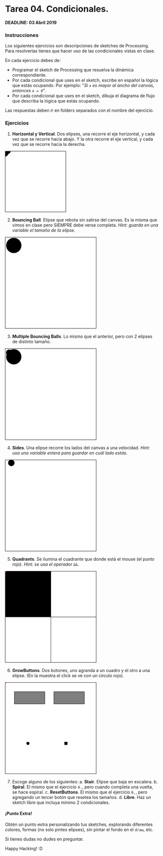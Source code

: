 # Tarea 04. Condicionales.

**DEADLINE: 03 Abril 2019**

### Instrucciones

Los siguientes ejercicios son descripciones de sketches de Processing. Para resolverlas tienes que hacer uso de las condicionales vistas en clase.

En cada ejercicio debes de:
  * Programar el sketch de Processing que resuelva la dinámica correspondiente.
  * Por cada condicional que uses en el sketch, escribe en español la lógica que estás ocupando.
  Por ejemplo: "_Si `x` es mayor al ancho del canvas, entonces `x = 0`_".
  * Por cada condicional que uses en el sketch, dibuja el diagrama de flujo que describa la lógica que estás ocupando.

Las respuestas deben ir en folders separados con el nombre del ejercicio.

### Ejercicios
1. **Horizontal y Vertical**. Dos elipses, una recorre el eje horizontal, y cada vez que se recorre hacia abajo. Y la otra recorre el eje vertical, y cada vez que se recorre hacia la derecha.

![vertical](verticalhorizontal.gif)

2. **Bouncing Ball**. Elipse que rebota sin salirse del canvas. Es la misma que vimos en clase pero SIEMPRE debe verse completa. _Hint: guarda en una variable el tamaño de la elipse_.

![bouncing](bouncing.gif)

3. **Multiple Bouncing Balls**. Lo mismo que el anterior, pero con 2 elipses de distinto tamaño.

![bouncing](multiplebouncing.gif)

4. **Sides**. Una elipse recorre los lados del canvas a una velocidad. _Hint: usa una variable entera para guardar en cuál lado estás_.

![sides](sides.gif)

5. **Quadrants**. Se ilumina el cuadrante que donde está el mouse (el punto rojo). _Hint: se usa el operador `&&`_.

![quadrants](quadrants.gif)

6. **GrowButtons**. Dos botones, uno agranda a un cuadro y el otro a una elipse. (En la muestra el click se ve con un circulo rojo).

![twobuttons](buttons.gif)

7. Escoge alguno de los siguientes:
  a. **Stair**. Elipse que baja en escalera.
  b. **Spiral**. El mismo que el ejercicio `4.`, pero cuando completa una vuelta, se hace espiral.
  c. **ResetButtons**. El mismo que el ejercicio `6.`, pero agregando un tercer botón que resetea los tamaños.
  d. **Libre**. Haz un sketch libre que incluya mínimo 2 condicionales.

#### ¡Punto Extra!
Obtén un punto extra personalizando tus sketches, explorando diferentes colores, formas (no solo pintes elipses), sin pintar el fondo en el `draw`, etc.

Si tienes dudas no dudes en preguntar.

Happy Hacking! :D

